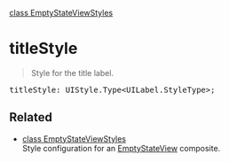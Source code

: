 [class EmptyStateViewStyles](EmptyStateViewStyles.md)

# titleStyle

> Style for the title label.

<pre class="docgen_signature">titleStyle: UIStyle.Type&lt;UILabel.StyleType&gt;;</pre>

## Related

- [<!--{ref:class}-->class EmptyStateViewStyles](EmptyStateViewStyles.md) \
    Style configuration for an [EmptyStateView](EmptyStateView.md) composite.
